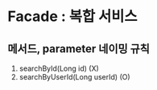 # Facade : 복합 서비스

## 메서드, parameter 네이밍 규칙

1. searchById(Long <span style="color:'red'">id</span>) (X)
2. searchByUserId(Long <span style="color:'red'">userId</span>) (O)
